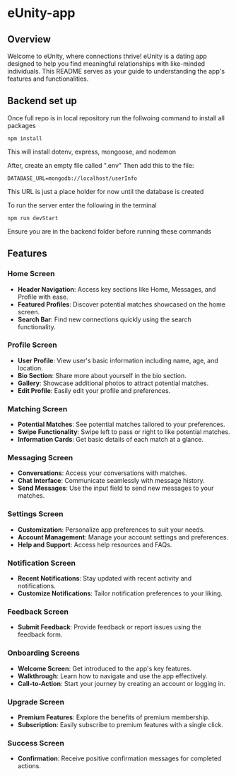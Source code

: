 # eUnity-app

## Overview

Welcome to eUnity, where connections thrive! eUnity is a dating app designed to help you find meaningful relationships with like-minded individuals. This README serves as your guide to understanding the app's features and functionalities.

## Backend set up

Once full repo is in local repository run the follwoing command to install all packages
  ```
  npm install
  ```
This will install dotenv, express, mongoose, and nodemon

After, create an empty file called ".env"
Then add this to the file:
  ```
  DATABASE_URL=mongodb://localhost/userInfo
  ```
This URL is just a place holder for now until the database is created

To run the server enter the following in the terminal
  ```
  npm run devStart
  ```
Ensure you are in the backend folder before running these commands

## Features

### Home Screen

- **Header Navigation**: Access key sections like Home, Messages, and Profile with ease.
- **Featured Profiles**: Discover potential matches showcased on the home screen.
- **Search Bar**: Find new connections quickly using the search functionality.

### Profile Screen

- **User Profile**: View user's basic information including name, age, and location.
- **Bio Section**: Share more about yourself in the bio section.
- **Gallery**: Showcase additional photos to attract potential matches.
- **Edit Profile**: Easily edit your profile and preferences.

### Matching Screen

- **Potential Matches**: See potential matches tailored to your preferences.
- **Swipe Functionality**: Swipe left to pass or right to like potential matches.
- **Information Cards**: Get basic details of each match at a glance.

### Messaging Screen

- **Conversations**: Access your conversations with matches.
- **Chat Interface**: Communicate seamlessly with message history.
- **Send Messages**: Use the input field to send new messages to your matches.

### Settings Screen

- **Customization**: Personalize app preferences to suit your needs.
- **Account Management**: Manage your account settings and preferences.
- **Help and Support**: Access help resources and FAQs.

### Notification Screen

- **Recent Notifications**: Stay updated with recent activity and notifications.
- **Customize Notifications**: Tailor notification preferences to your liking.

### Feedback Screen

- **Submit Feedback**: Provide feedback or report issues using the feedback form.

### Onboarding Screens

- **Welcome Screen**: Get introduced to the app's key features.
- **Walkthrough**: Learn how to navigate and use the app effectively.
- **Call-to-Action**: Start your journey by creating an account or logging in.

### Upgrade Screen

- **Premium Features**: Explore the benefits of premium membership.
- **Subscription**: Easily subscribe to premium features with a single click.

### Success Screen

- **Confirmation**: Receive positive confirmation messages for completed actions.


